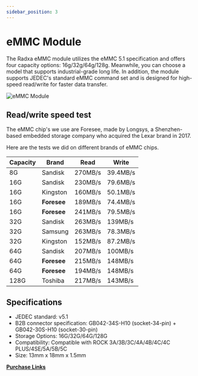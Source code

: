 ```yaml
---
sidebar_position: 3
---
```


# eMMC Module

The Radxa eMMC module utilizes the eMMC 5.1 specification and offers four capacity options: 16g/32g/64g/128g. Meanwhile, you can choose a model that supports industrial-grade long life. In addition, the module supports JEDEC's standard eMMC command set and is designed for high-speed read/write for faster data transfer.

![eMMC Module](/img/accessories/emmc-module.webp)

## Read/write speed test

The eMMC chip's we use are Foresee, made by Longsys, a Shenzhen-based embedded storage company who acquired the Lexar brand in 2017.

Here are the tests we did on different brands of eMMC chips.

| Capacity | Brand       | Read    | Write    |
| -------- | ----------- | ------- | -------- |
| 8G       | Sandisk     | 270MB/s | 39.4MB/s |
| 16G      | Sandisk     | 230MB/s | 79.6MB/s |
| 16G      | Kingston    | 160MB/s | 50.1MB/s |
| 16G      | **Foresee** | 189MB/s | 74.4MB/s |
| 16G      | **Foresee** | 241MB/s | 79.5MB/s |
| 32G      | Sandisk     | 263MB/s | 139MB/s  |
| 32G      | Samsung     | 263MB/s | 78.3MB/s |
| 32G      | Kingston    | 152MB/s | 87.2MB/s |
| 64G      | Sandisk     | 207MB/s | 100MB/s  |
| 64G      | **Foresee** | 215MB/s | 148MB/s  |
| 64G      | **Foresee** | 194MB/s | 148MB/s  |
| 128G     | Toshiba     | 217MB/s | 143MB/s  |

## Specifications

- JEDEC standard: v5.1
- B2B connector specification: GB042-34S-H10 (socket-34-pin) + GB042-30S-H10 (socket-30-pin)
- Storage Options: 16G/32G/64G/128G
- Compatibility: Compatible with ROCK 3A/3B/3C/4A/4B/4C/4C PLUS/4SE/5A/5B/5C
- Size: 13mm x 18mm x 1.5mm

[**Purchase Links**](https://radxa.com/products/accessories/emmc-module#buy)
